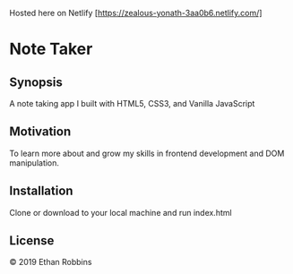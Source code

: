 
Hosted here on Netlify [https://zealous-yonath-3aa0b6.netlify.com/]


# Note Taker
## Synopsis

A note taking app I  built with HTML5, CSS3, and Vanilla JavaScript

## Motivation

To learn more about and grow my skills in frontend development and DOM manipulation. 

## Installation

Clone or download to your local machine and run index.html


## License

&copy; 2019 Ethan Robbins
